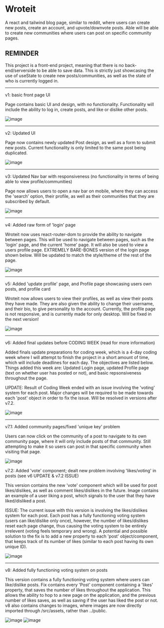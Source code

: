 # Wroteit
A react and tailwind blog page, similar to reddit, where users can create new posts, create an account, and upvote/downvote posts. Able will be able to create new communities where users can post on specific community pages.

## REMINDER ##
This project is a front-end project, meaning that there is no back-end/serverside to be able to save data. This is strictly just showcasing the use of useState to create new posts/communities, as well as the state of who is currently logged in.

------------

v1: basic front page UI

Page contains basic UI and design, with no functionality. Functionality will include the ability to log in, create posts, and like or dislike other posts.

![image](https://github.com/alexjachna/wroteit/assets/57778785/1318d1a7-38ca-4140-be91-857da2e6f320)

------------

v2: Updated <Post/> UI

Page now contains newly updated Post design, as well as a form to submit new posts. Current functionality is only limited to the same post being duplicated.

![image](https://github.com/alexjachna/wroteit/assets/57778785/7e4385d7-5f5f-47cc-ae86-303b483405ea)

------------

v3: Updated Nav bar with responsiveness (no functionality in terms of being able to view profile/communities)

Page now allows users to open a nav bar on mobile, where they can access the 'search' option, their profile, as well as their communities that they are subscribed by default.

![image](https://github.com/alexjachna/wroteit/assets/57778785/6e88afa8-eac7-4941-b827-b5d4a751f10d)

------------

v4: Added raw form of 'login' page

Wroteit now uses react-router-dom to provide the ability to navigate between pages. This will be used to navigate between pages, such as the 'login' page, and the current 'home' page. It will also be used to view a users profile page. EXTREMELY BARE-BONES version of the login page shown below. Will be updated to match the style/theme of the rest of the page.

![image](https://github.com/alexjachna/wroteit/assets/57778785/070444d9-c2f2-4bb6-ba53-1361655468cd)

------------

v5: Added 'update profile' page, and Profile page showcasing users own posts, and profile card

Wroteit now allows users to view their profiles, as well as view their posts they have made. They are also given the ability to change their username, and their bio, to give personality to the account. Currently, the profile page is not responsive, and is currently made for only desktop. Will be fixed in the next version!

![image](https://github.com/alexjachna/wroteit/assets/57778785/ba42a028-6510-4aee-a614-f9f8d918b343)

------------

v6: Added final updates before CODING WEEK (read for more information)

Added finals update preparations for coding week, which is a 4-day coding week where I will attempt to finish the project in a short amount of time, which will include deadlines for each day. The objectives are listed below. Things added this week are: Updated Login page, updated Profile page (text on whether user has posted or not), and basic repsonsiveness throughout the page.

UPDATE: Result of Coding Week ended with an issue involving the 'voting' system for each post. Major changes will be required to be made towards each 'post' object in order to fix the issue. Will be resolved in versions after v7.2.

![image](https://github.com/alexjachna/wroteit/assets/57778785/e89ca508-b165-4ed2-8efc-d6ad7b8ba512)

------------

v7.1: Added community pages/fixed 'unique key' problem

Users can now click on the community of a post to navigate to its own community page, where it will only include posts of that community. Still attempting to make it so users can post in that specific community when visiting that page.

![image](https://github.com/alexjachna/wroteit/assets/57778785/33abba56-6b16-4899-82b4-b24eda2eae12)

v7.2: Added 'vote' component; dealt new problem involving 'likes/voting' in posts (see v6 UPDATE & v7.2 ISSUE)

This version contains the new 'vote' component which will be used for post likes/dislikes, as well as comment likes/dislikes in the future. Image contains an example of a user liking a post, which signals to the user that they have liked/disliked a post.

ISSUE: The current issue with this version is involving the likes/dislikes system for each post. Each post has a fully functioning voting system (users can like/dislike only once), however, the number of likes/dislikes reset each page change, thus causing the voting system to be entirely irrelevent (voting feels temporary and wrong). A potential and possible solution to the fix is to add a new property to each 'post' object/component, that keeps track of its number of likes (similar to each post having its own unique ID).

![image](https://github.com/alexjachna/wroteit/assets/57778785/b2199fd4-301d-41d5-8cf1-ae4df6ab3799)

------------

v8: Added fully functioning voting system on posts

This version contains a fully functioning voting system where users can like/dislike posts. Fix contains every 'Post' component containing a 'likes' property, that saves the number of likes throughout the application. This allows the ability to hop to a new page on the application, and the previous number of likes saves, as well as saving if the user has liked the post or not. v8 also contains changes to images, where images are now directly imported through /src/assets, rather than ../public.

![image](https://github.com/alexjachna/wroteit/assets/57778785/8345b1aa-0a63-4aa1-8ae5-a5b42af66324)
![image](https://github.com/alexjachna/wroteit/assets/57778785/89311740-38d0-4799-b373-904ff0502cae)

